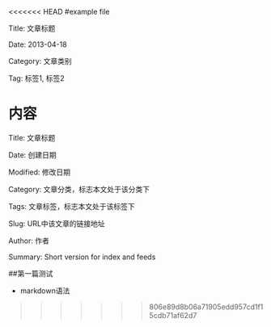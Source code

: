 <<<<<<< HEAD
#example file

Title: 文章标题

Date: 2013-04-18

Category: 文章类别

Tag: 标签1, 标签2

 内容
=======
Title: 文章标题

Date: 创建日期

Modified: 修改日期

Category: 文章分类，标志本文处于该分类下

Tags: 文章标签，标志本文处于该标签下

Slug: URL中该文章的链接地址

Author: 作者

Summary: Short version for index and feeds

##第一篇测试
 - markdown语法
>>>>>>> 806e89d8b06a71905edd957cd1f15cdb71af62d7
